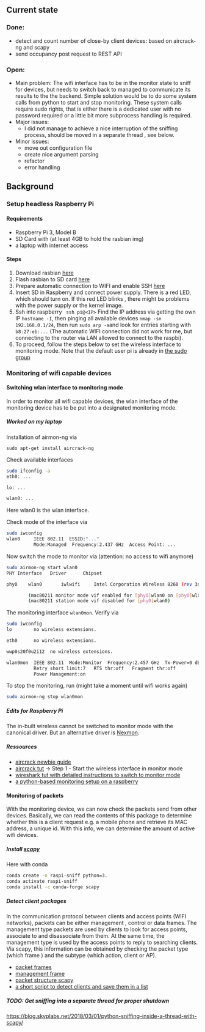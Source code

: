 ## Current state

### Done:
- detect and count number of close-by client devices: based on aircrack-ng and scapy
- send occupancy post request to REST API

### Open:
- Main problem: The wifi interface has to be in the monitor state to sniff for devices, but needs to switch back to
 managed to communicate its results to the the backend. Simple solution would be to do some system calls from python
  to start and stop monitoring. These system calls require sudo rights, that is either there is a dedicated user with
   no password required or a little bit more subprocess handling is required. 
- Major issues: 
    * I did not manage to achieve a nice interruption of the sniffing process, should be moved in a separate thread
    , see below.
- Minor issues:
    * move out configuration file
    * create nice argument parsing
    * refactor
    * error handling
    

## Background

### Setup headless Raspberry Pi

#### Requirements
* Raspberry Pi 3, Model B
* SD Card with (at least 4GB to hold the rasbian img)
* a laptop with internet access

#### Steps

1. Download rasbian [here](https://www.raspberrypi.org/downloads/raspbian/)
2. Flash rasbian to SD card [here](https://www.raspberrypi.org/documentation/installation/installing-images/)
3. Prepare automatic connection to WIFI and enable SSH [here](https://www.raspberrypi.org/documentation/configuration/wireless/headless.md)
4. Insert SD in Raspberry and connect power supply. There is a red LED, which should turn on. If this red LED blinks
, there might be problems with the power supply or the kernel image. 
5. Ssh into raspberry ``` ssh pi@<IP>```  Find the IP address via getting the own
  IP `hostname -I`, then pinging all available devices `nmap -sn 192.168.0.1/24`, then run `sudo arp -a`and look for
   entries starting with `b8:27:eb:...` (The automatic WIFI connection did not work for
 me, but connecting to the router via LAN allowed to connect to the raspbi).
 6. To proceed, follow the steps below to set the wireless interface to monitoring mode. Note that the default user
  pi is already in [the sudo group](https://www.elektronik-kompendium.de/sites/raspberry-pi/2002231.htm) 
 



### Monitoring of wifi capable devices
  
#### Switching wlan interface to monitoring mode

In order to monitor all wifi capable devices, the wlan interface of the monitoring device has to be put into a
designated monitoring mode.

##### Worked on my laptop

Installation of airmon-ng via 
 ```
sudo apt-get install aircrack-ng
 ```
Check available interfaces
```bash
sudo ifconfig -a
eth0: ...

lo: ...

wlan0: ...
```
Here wlan0 is the wlan interface.

Check mode of the interface via 
```bash
sudo iwconfig
wlan0     IEEE 802.11  ESSID:"..."  
          Mode:Managed  Frequency:2.437 GHz  Access Point: ...
```
Now switch the mode to monitor via (attention: no access to wifi anymore)
```bash
sudo airmon-ng start wlan0
PHY	Interface	Driver		Chipset

phy0	wlan0		iwlwifi		Intel Corporation Wireless 8260 (rev 3a)

		(mac80211 monitor mode vif enabled for [phy0]wlan0 on [phy0]wlan0mon)
		(mac80211 station mode vif disabled for [phy0]wlan0)

```

The monitoring interface `wlan0mon`. Verify via
```bash
sudo iwconfig
lo        no wireless extensions.

eth0      no wireless extensions.

wwp0s20f0u2i12  no wireless extensions.

wlan0mon  IEEE 802.11  Mode:Monitor  Frequency:2.457 GHz  Tx-Power=0 dBm   
          Retry short limit:7   RTS thr:off   Fragment thr:off
          Power Management:on
```

To stop the monitoring, run (might take a moment until wifi works again)
```bash
sudo airmon-ng stop wlan0mon
```

##### Edits for Raspberry Pi

The in-built wireless cannot be switched to monitor mode with the canonical driver. But an alternative driver is
 [Nexmon](https://pimylifeup.com/raspberry-pi-nexmon/). 

##### Ressources
 * [aircrack newbie guide](https://www.aircrack-ng.org/doku.php?id=newbie_guide)
 * [aircrack tut](https://www.aircrack-ng.org/doku.php?id=cracking_wpa&s[]=passive&s[]=mode) -> Step 1 - Start the wireless interface in monitor mode
 * [wireshark tut with detailed instructions to switch to monitor mode](https://wiki.wireshark.org/CaptureSetup/WLAN#Monitor_mode)
 * [a python-based monitoring setup on a raspberry](https://www.jbrandsma.com/news/2018/01/02/catching-wifi-probes-using-a-raspberry-pi/)   
 
 
#### Monitoring of packets 

With the monitoring device, we can now check the packets send from other devices. Basically, we can read the contents
 of this package to determine whether this is a client request e.g. a mobile phone and retrieve its MAC address, a
  unique id. With this info, we can determine the amount of active wifi devices. 
  
##### Install [scapy](https://scapy.readthedocs.io/en/latest/introduction.html)

Here with conda
  ```bash
conda create -n raspi-sniff python=3. 
conda activate raspi-sniff
conda install -c conda-forge scapy
```

##### Detect client packages

In the communication protocol between clients and access points (WIFI networks), packets can be either management
, control or data frames. The management type packets are used by clients to look for access points, associate to and
 disassociate from them. At the same time, the management type is used by the access points to reply to searching
  clients. Via scapy, this information can be obtained by checking the packet type (which frame
  ) and the subtype (which action, client or AP). 
  
* [packet frames](https://wifibond.com/2017/07/20/understanding-of-802-11-management-frames/)
* [management frame](https://documentation.meraki.com/MR/WiFi_Basics_and_Best_Practices/802.11_Association_Process_Explained)
* [packet structure scapy](https://scapy.readthedocs.io/en/latest/api/scapy.layers.dot11.html)
* [a short script to detect clients and save them in a list](https://www.sans.org/blog/special-request-wireless-client-sniffing-with-scapy/)

##### TODO: Get sniffing into a separate thread for proper shutdown

https://blog.skyplabs.net/2018/03/01/python-sniffing-inside-a-thread-with-scapy/
